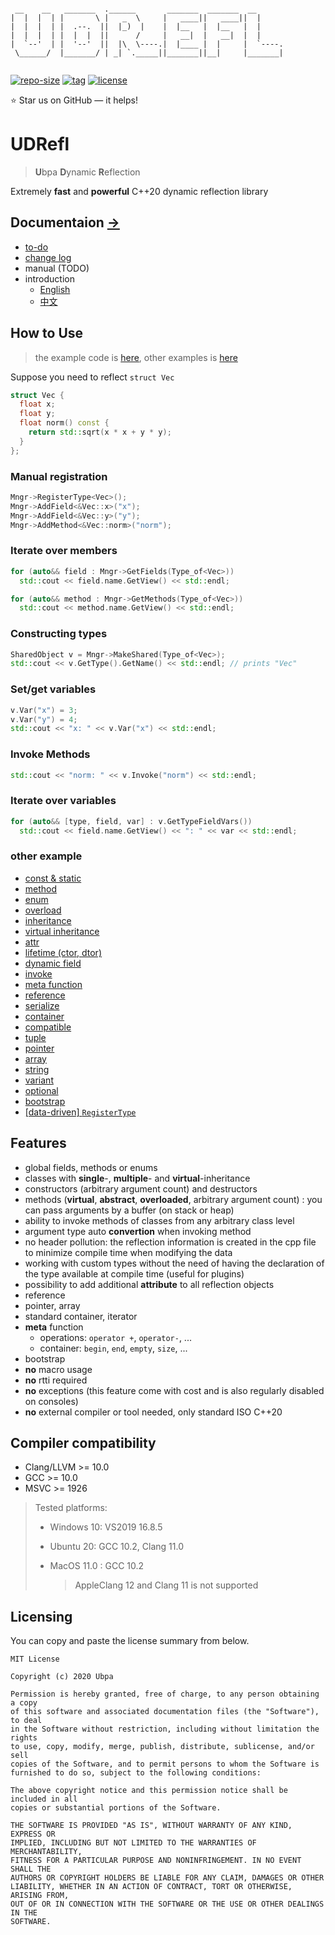 ```

 __    __   _______  .______       _______  _______  __      
|  |  |  | |       \ |   _  \     |   ____||   ____||  |     
|  |  |  | |  .--.  ||  |_)  |    |  |__   |  |__   |  |     
|  |  |  | |  |  |  ||      /     |   __|  |   __|  |  |     
|  `--'  | |  '--'  ||  |\  \----.|  |____ |  |     |  `----.
 \______/  |_______/ | _| `._____||_______||__|     |_______|
                                                             

```

[![repo-size](https://img.shields.io/github/languages/code-size/Ubpa/UDRefl?style=flat)](https://github.com/Ubpa/UDRefl/archive/master.zip) [![tag](https://img.shields.io/github/v/tag/Ubpa/UDRefl)](https://github.com/Ubpa/UDRefl/tags) [![license](https://img.shields.io/github/license/Ubpa/UDRefl)](LICENSE) 

⭐ Star us on GitHub — it helps!

# UDRefl

> **U**bpa **D**ynamic **R**eflection

Extremely **fast** and **powerful** C++20 dynamic reflection library

## Documentaion [->](doc/) 

- [to-do](doc/todo.md) 
- [change log](doc/change_log.md) 
- manual (TODO)
- introduction
  - [English](doc/introduction_en_US.md) 
  - [中文](doc/introduction_zh_CN.md) 

## How to Use

> the example code is [here](src/test/00_readme/main.cpp), other examples is [here](https://github.com/Ubpa/UDRefl#other-example) 

Suppose you need to reflect `struct Vec` 

```c++
struct Vec {
  float x;
  float y;
  float norm() const {
    return std::sqrt(x * x + y * y);
  }
};
```

### Manual registration

```c++
Mngr->RegisterType<Vec>();
Mngr->AddField<&Vec::x>("x");
Mngr->AddField<&Vec::y>("y");
Mngr->AddMethod<&Vec::norm>("norm");
```

### Iterate over members

```c++
for (auto&& field : Mngr->GetFields(Type_of<Vec>))
  std::cout << field.name.GetView() << std::endl;

for (auto&& method : Mngr->GetMethods(Type_of<Vec>))
  std::cout << method.name.GetView() << std::endl;
```

### Constructing types

```c++
SharedObject v = Mngr->MakeShared(Type_of<Vec>);
std::cout << v.GetType().GetName() << std::endl; // prints "Vec"
```

### Set/get variables

```c++
v.Var("x") = 3;
v.Var("y") = 4;
std::cout << "x: " << v.Var("x") << std::endl;
```

### Invoke Methods

```c++
std::cout << "norm: " << v.Invoke("norm") << std::endl;
```

### Iterate over variables

```c++
for (auto&& [type, field, var] : v.GetTypeFieldVars())
  std::cout << field.name.GetView() << ": " << var << std::endl;
```

### other example

- [const & static](src/test/02_const_static/main.cpp) 
- [method](src/test/03_method/main.cpp) 
- [enum](src/test/04_enum/main.cpp) 
- [overload](src/test/05_overload/main.cpp) 
- [inheritance](src/test/06_inheritance/main.cpp) 
- [virtual inheritance](src/test/07_virtual/main.cpp) 
- [attr](src/test/08_attr/main.cpp) 
- [lifetime (ctor, dtor)](src/test/09_lifecycle/main.cpp) 
- [dynamic field](src/test/10_dynamic/main.cpp) 
- [invoke](src/test/11_invoke/main.cpp) 
- [meta function](src/test/12_Meta/main.cpp) 
- [reference](src/test/13_ref/main.cpp) 
- [serialize](src/test/15_serializer/main.cpp) 
- [container](src/test/16_container/main.cpp) 
- [compatible](src/test/17_compatible/main.cpp) 
- [tuple](src/test/18_tuple/main.cpp) 
- [pointer](src/test/19_pointer/main.cpp) 
- [array](src/test/20_array/main.cpp) 
- [string](src/test/21_string/main.cpp) 
- [variant](src/test/22_variant/main.cpp) 
- [optional](src/test/23_optional/main.cpp) 
- [bootstrap](src/test/ext/00_bootstrap/main.cpp) 
- [[data-driven] `RegisterType`](src/test/24_dd_type/main.cpp) 

## Features

- global fields, methods or enums
- classes with **single**-, **multiple**- and **virtual**-inheritance
- constructors (arbitrary argument count) and destructors
- methods (**virtual**, **abstract**, **overloaded**, arbitrary argument count) : you can pass arguments by a buffer (on stack or heap)
- ability to invoke methods of classes from any arbitrary class level
- argument type auto **convertion** when invoking method
- no header pollution: the reflection information is created in the cpp file to minimize compile time when modifying the data
- working with custom types without the need of having the declaration of the type available at compile time (useful for plugins)
- possibility to add additional **attribute** to all reflection objects
- reference
- pointer, array
- standard container, iterator
- **meta** function
  - operations: `operator +`, `operator-`, ...
  - container: `begin`, `end`, `empty`, `size`, ...
- bootstrap
- **no** macro usage
- **no** rtti required
- **no** exceptions (this feature come with cost and is also regularly disabled on consoles)
- **no** external compiler or tool needed, only standard ISO C++20

## Compiler compatibility

- Clang/LLVM >= 10.0
- GCC >= 10.0
- MSVC >= 1926

> Tested platforms:
>
> - Windows 10: VS2019 16.8.5
>
> - Ubuntu 20: GCC 10.2, Clang 11.0
>
> - MacOS 11.0 : GCC 10.2
>
>   > AppleClang 12 and Clang 11 is not supported

## Licensing

You can copy and paste the license summary from below.

```
MIT License

Copyright (c) 2020 Ubpa

Permission is hereby granted, free of charge, to any person obtaining a copy
of this software and associated documentation files (the "Software"), to deal
in the Software without restriction, including without limitation the rights
to use, copy, modify, merge, publish, distribute, sublicense, and/or sell
copies of the Software, and to permit persons to whom the Software is
furnished to do so, subject to the following conditions:

The above copyright notice and this permission notice shall be included in all
copies or substantial portions of the Software.

THE SOFTWARE IS PROVIDED "AS IS", WITHOUT WARRANTY OF ANY KIND, EXPRESS OR
IMPLIED, INCLUDING BUT NOT LIMITED TO THE WARRANTIES OF MERCHANTABILITY,
FITNESS FOR A PARTICULAR PURPOSE AND NONINFRINGEMENT. IN NO EVENT SHALL THE
AUTHORS OR COPYRIGHT HOLDERS BE LIABLE FOR ANY CLAIM, DAMAGES OR OTHER
LIABILITY, WHETHER IN AN ACTION OF CONTRACT, TORT OR OTHERWISE, ARISING FROM,
OUT OF OR IN CONNECTION WITH THE SOFTWARE OR THE USE OR OTHER DEALINGS IN THE
SOFTWARE.
```

